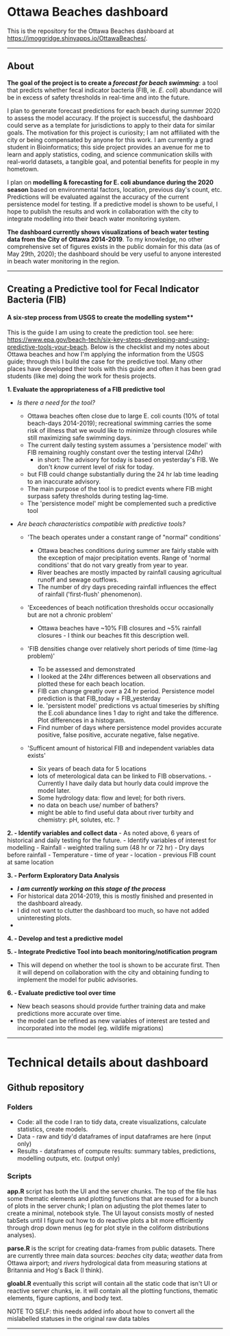 # Ottawa Beaches dashboard

This is the repository for the Ottawa Beaches dashboard at https://jmoggridge.shinyapps.io/OttawaBeaches/.

---

## About 

**The goal of the project is to create a *forecast for beach swimming***: a tool that predicts whether fecal indicator bacteria (FIB, ie. *E. coli*) abundance will be in excess of safety thresholds in real-time and into the future.

I plan to generate forecast predictions for each beach during summer 2020 to assess the model accuracy. If the project is successful, the dashboard could serve as a template for jurisdictions to apply to their data for similar goals. The motivation for this project is curiosity; I am not affiliated with the city or being compensated by anyone for this work. I am currently a grad student in Bioinformatics; this side project provides an avenue for me to learn and apply statistics, coding, and science communication skills with real-world datasets, a tangible goal, and potential benefits for people in my hometown.

I plan on **modelling & forecasting for E. coli abundance during the 2020 season** based on environmental factors, location, previous day's count, etc. Predictions will be evaluated against the accuracy of the current persistence model for testing. If a predictive model is shown to be useful, I hope to publish the results and work in collaboration with the city to integrate modelling into their beach water monitoring system.

**The dashboard currently shows visualizations of beach water testing data from the City of Ottawa 2014-2019**. To my knowledge, no other comprehensive set of figures exists in the public domain for this data (as of May 29th, 2020); the dashboard should be very useful to anyone interested in beach water monitoring in the region.

---


## Creating a Predictive tool for Fecal Indicator Bacteria (FIB)


#### A six-step process from USGS to create the modelling system**

This is the guide I am using to create the prediction tool. see here: https://www.epa.gov/beach-tech/six-key-steps-developing-and-using-predictive-tools-your-beach. Below is the checklist and my notes about Ottawa beaches and how I'm applying the information from the USGS guide; through this I build the case for the predictive tool. Many other places have developed their tools with this guide and often it has been grad students (like me) doing the work for thesis projects.

**1. Evaluate the appropriateness of a FIB predictive tool**
  - *Is there a need for the tool?*
    - Ottawa beaches often close due to large E. coli counts (10% of total beach-days 2014-2019); recreational swimming carries the some risk of illness that we would like to minimize through closures while still maximizing safe swimming days.
    - The current daily testing system assumes a 'persistence model' with FIB remaining roughly constant over the testing interval (24hr)
       - in short: The advisory for today is based on yesterday's FIB. We don't *know* current level of risk for today.
    - but FIB could change substantially during the 24 hr lab time leading to an inaccurate advisory.
    - The main purpose of the tool is to predict events where FIB might surpass safety thresholds during testing lag-time.
    - The 'persistence model' might be complemented such a predictive tool
   
  - *Are beach characteristics compatible with predictive tools?*
      - 'The beach operates under a constant range of "normal" conditions'
        - Ottawa beaches conditions during summer are fairly stable with the exception of major precipitation events. Range of 'normal conditions' that do not vary greatly from year to year.
        - River beaches are mostly impacted by rainfall causing agricultual runoff and sewage outflows.
        - The number of dry days preceding rainfall influences the effect of rainfall ('first-flush' phenomenon).
    
      - 'Exceedences of beach notification thresholds occur occasionally but are not a chronic problem'
        - Ottawa beaches have ~10% FIB closures and ~5% rainfall closures - I think our beaches fit this description well.
        
      - 'FIB densities change over relatively short periods of time (time-lag problem)'
        - To be assessed and demonstrated
        - I looked at the 24hr differences between all observations and plotted these for each beach location.
        - FIB can change greatly over a 24 hr period. Persistence model prediction is that FIB_today = FIB_yesterday
        - Ie. 'persistent model' predictions vs actual timeseries by shifting the E.coli abundance lines 1 day to right and take the difference. Plot differences in a histogram.
        - Find number of days where persistence model provides accurate positive, false positive, accurate negative, false negative.

     - 'Sufficent amount of historical FIB and independent variables data exists'
       - Six years of beach data for 5 locations
       - lots of meterological data can be linked to FIB observations. 
         -Currently I have daily data but hourly data could improve the model later.
       - Some hydrology data: flow and level; for both rivers.
       - no data on beach use/ number of bathers?
       - might be able to find useful data about river turbity and chemistry: pH, solutes, etc. ?

      
**2. - Identify variables and collect data**
    - As noted above, 6 years of historical and daily testing for the future.
    - Identify variables of interest for modelling
      - Rainfall - weighted trailing sum (48 hr or 72 hr)
      - Dry days before rainfall
      - Temperature
      - time of year
      - location
      - previous FIB count at same location

    
 **3. - Perform Exploratory Data Analysis**
   - ***I am currently working on this stage of the process***
   - For historical data 2014-2019, this is mostly finished and presented in the dashboard already.
   - I did not want to clutter the dashboard too much, so have not added uninteresting plots.
   - 
  
 **4. - Develop and test a predictive model**
  
 **5. - Integrate Predictive Tool into beach monitoring/notification program**
   - This will depend on whether the tool is shown to be accurate first. Then it will depend on collaboration with the city and obtaining funding to implement the model for public advisories.
  
 **6. - Evaluate predictive tool over time**
   - New beach seasons should provide further training data and make predictions more accurate over time.
   - the model can be refined as new variables of interest are tested and incorporated into the model (eg. wildlife migrations)
  
---
  
  
# Technical details about dashboard
  
  
## Github repository


### Folders

  - Code: all the code I ran to tidy data, create visualizations, calculate statistics, create models.
  - Data - raw and tidy'd dataframes of input dataframes are here (input only)
  - Results - dataframes of compute results: summary tables, predictions, modelling outputs, etc. (output only)

### Scripts

**app.R** script has both the UI and the server chunks. The top of the file has some thematic elements and plotting functions that are reused for a bunch of plots in the server chunk; I plan on adjusting the plot themes later to create a minimal, notebook style. The UI layout consists mostly of nested tabSets until I figure out how to do reactive plots a bit more efficiently through drop down menus (eg for plot style in the coliform distributions analyses).

**parse.R** is the script for creating data-frames from public datasets. There are currently three main data sources: *beaches* city data; *weather* data from Ottawa airport; and *rivers* hydrological data from measuring stations at Britannia and Hog's Back (I think).
 
 **gloabl.R** eventually this script will contain all the static code that isn't UI or reactive server chunks, ie. it will contain all the plotting functions, thematic elements, figure captions, and body text.
 
NOTE TO SELF: this needs added info about how to convert all the mislabelled statuses in the original raw data tables

---
